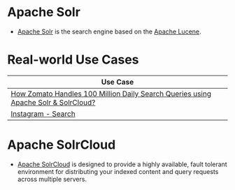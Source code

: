 # Apache Solr
- [Apache Solr](https://solr.apache.org/) is the search engine based on the [Apache Lucene](Readme.md).

# Real-world Use Cases

| Use Case                                                                                                           |
|--------------------------------------------------------------------------------------------------------------------|
| [How Zomato Handles 100 Million Daily Search Queries using Apache Solr & SolrCloud?](../../1_TechStacks/Zomato.md) |
| [Instagram - Search](../../1_TechStacks/Instagram/Readme.md)                                                       |

# Apache SolrCloud
- [Apache SolrCloud](https://solr.apache.org/guide/6_6/getting-started-with-solrcloud.html) is designed to provide a highly available, fault tolerant environment for distributing your indexed content and query requests across multiple servers.
